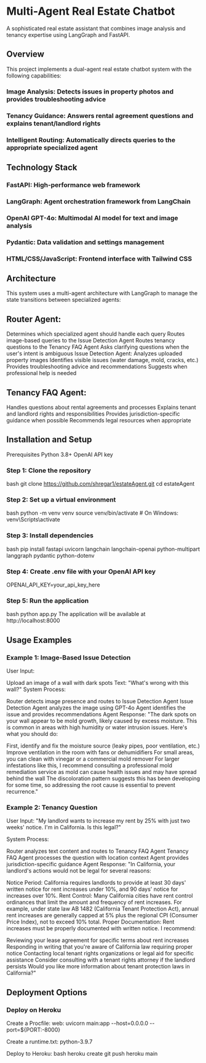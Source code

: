 # Multi-Agent Real Estate Chatbot
A sophisticated real estate assistant that combines image analysis and tenancy expertise using LangGraph and FastAPI.

## Overview
This project implements a dual-agent real estate chatbot system with the following capabilities:

### Image Analysis: Detects issues in property photos and provides troubleshooting advice
### Tenancy Guidance: Answers rental agreement questions and explains tenant/landlord rights
### Intelligent Routing: Automatically directs queries to the appropriate specialized agent

## Technology Stack
### FastAPI: High-performance web framework
### LangGraph: Agent orchestration framework from LangChain
### OpenAI GPT-4o: Multimodal AI model for text and image analysis
### Pydantic: Data validation and settings management
### HTML/CSS/JavaScript: Frontend interface with Tailwind CSS

## Architecture
This system uses a multi-agent architecture with LangGraph to manage the state transitions between specialized agents:

## Router Agent:
Determines which specialized agent should handle each query
Routes image-based queries to the Issue Detection Agent
Routes tenancy questions to the Tenancy FAQ Agent
Asks clarifying questions when the user's intent is ambiguous
Issue Detection Agent:
Analyzes uploaded property images
Identifies visible issues (water damage, mold, cracks, etc.)
Provides troubleshooting advice and recommendations
Suggests when professional help is needed

## Tenancy FAQ Agent:
Handles questions about rental agreements and processes
Explains tenant and landlord rights and responsibilities
Provides jurisdiction-specific guidance when possible
Recommends legal resources when appropriate

## Installation and Setup
Prerequisites
Python 3.8+
OpenAI API key
### Step 1: Clone the repository
bash
git clone https://github.com/shregar1/estateAgent.git
cd estateAgent
### Step 2: Set up a virtual environment
bash
python -m venv venv
source venv/bin/activate  # On Windows: venv\Scripts\activate
### Step 3: Install dependencies
bash
pip install fastapi uvicorn langchain langchain-openai python-multipart langgraph pydantic python-dotenv
### Step 4: Create .env file with your OpenAI API key
OPENAI_API_KEY=your_api_key_here
### Step 5: Run the application
bash
python app.py
The application will be available at http://localhost:8000

## Usage Examples
### Example 1: Image-Based Issue Detection
User Input:

Upload an image of a wall with dark spots
Text: "What's wrong with this wall?"
System Process:

Router detects image presence and routes to Issue Detection Agent
Issue Detection Agent analyzes the image using GPT-4o
Agent identifies the issue and provides recommendations
Agent Response:
"The dark spots on your wall appear to be mold growth, likely caused by excess moisture. This is common in areas with high humidity or water intrusion issues. Here's what you should do:

First, identify and fix the moisture source (leaky pipes, poor ventilation, etc.)
Improve ventilation in the room with fans or dehumidifiers
For small areas, you can clean with vinegar or a commercial mold remover
For larger infestations like this, I recommend consulting a professional mold remediation service as mold can cause health issues and may have spread behind the wall
The discoloration pattern suggests this has been developing for some time, so addressing the root cause is essential to prevent recurrence."

### Example 2: Tenancy Question
User Input:
"My landlord wants to increase my rent by 25% with just two weeks' notice. I'm in California. Is this legal?"

System Process:

Router analyzes text content and routes to Tenancy FAQ Agent
Tenancy FAQ Agent processes the question with location context
Agent provides jurisdiction-specific guidance
Agent Response:
"In California, your landlord's actions would not be legal for several reasons:

Notice Period: California requires landlords to provide at least 30 days' written notice for rent increases under 10%, and 90 days' notice for increases over 10%.
Rent Control: Many California cities have rent control ordinances that limit the amount and frequency of rent increases. For example, under state law AB 1482 (California Tenant Protection Act), annual rent increases are generally capped at 5% plus the regional CPI (Consumer Price Index), not to exceed 10% total.
Proper Documentation: Rent increases must be properly documented with written notice.
I recommend:

Reviewing your lease agreement for specific terms about rent increases
Responding in writing that you're aware of California law requiring proper notice
Contacting local tenant rights organizations or legal aid for specific assistance
Consider consulting with a tenant rights attorney if the landlord persists
Would you like more information about tenant protection laws in California?"

## Deployment Options
### Deploy on Heroku

Create a Procfile:
    web: uvicorn main:app --host=0.0.0.0 --port=${PORT:-8000}

Create a runtime.txt:
    python-3.9.7

Deploy to Heroku:
    bash
    heroku create
    git push heroku main

